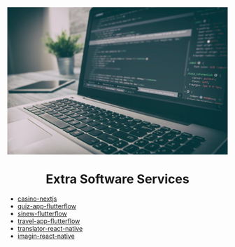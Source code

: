<div align="center">
  <img alt="extra software services" src="https://github.com/monate615/portfolio/blob/main/images/mean-stack-developer-e1579706108805.jpg" align="center">
  <h1 align="center">Extra Software Services</h1>
</div>

- [casino-nextjs](https://github.com/monate615/casino-nextjs)
- [quiz-app-flutterflow](https://github.com/monate615/quiz-app-flutterflow)
- [sinew-flutterflow](https://github.com/monate615/sinew-flutterflow)
- [travel-app-flutterflow](https://github.com/monate615/travel-app-flutterflow)
- [translator-react-native](https://github.com/monate615/translator-react-native)
- [imagin-react-native](https://github.com/monate615/imagine-react-native)

